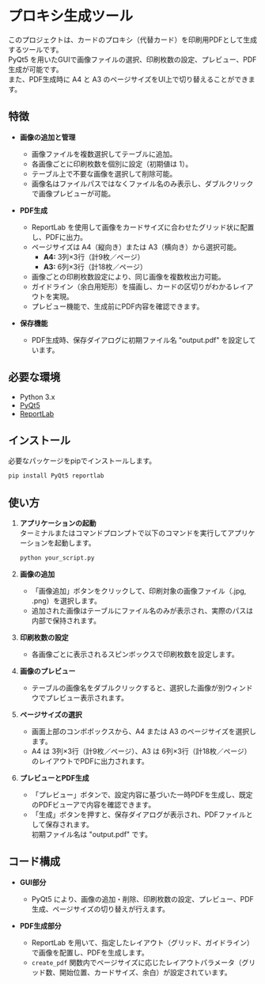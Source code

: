 # プロキシ生成ツール

このプロジェクトは、カードのプロキシ（代替カード）を印刷用PDFとして生成するツールです。  
PyQt5 を用いたGUIで画像ファイルの選択、印刷枚数の設定、プレビュー、PDF生成が可能です。  
また、PDF生成時に A4 と A3 のページサイズをUI上で切り替えることができます。

## 特徴

- **画像の追加と管理**  
  - 画像ファイルを複数選択してテーブルに追加。
  - 各画像ごとに印刷枚数を個別に設定（初期値は 1）。
  - テーブル上で不要な画像を選択して削除可能。
  - 画像名はファイルパスではなくファイル名のみ表示し、ダブルクリックで画像プレビューが可能。

- **PDF生成**  
  - ReportLab を使用して画像をカードサイズに合わせたグリッド状に配置し、PDFに出力。
  - ページサイズは A4（縦向き）または A3（横向き）から選択可能。
    - **A4:** 3列×3行（計9枚／ページ）
    - **A3:** 6列×3行（計18枚／ページ）
  - 画像ごとの印刷枚数設定により、同じ画像を複数枚出力可能。
  - ガイドライン（余白用矩形）を描画し、カードの区切りがわかるレイアウトを実現。
  - プレビュー機能で、生成前にPDF内容を確認できます。

- **保存機能**  
  - PDF生成時、保存ダイアログに初期ファイル名 "output.pdf" を設定しています。

## 必要な環境

- Python 3.x
- [PyQt5](https://pypi.org/project/PyQt5/)
- [ReportLab](https://www.reportlab.com/opensource/)

## インストール

必要なパッケージをpipでインストールします。

```bash
pip install PyQt5 reportlab
```

## 使い方

1. **アプリケーションの起動**  
   ターミナルまたはコマンドプロンプトで以下のコマンドを実行してアプリケーションを起動します。

   ```bash
   python your_script.py
   ```

2. **画像の追加**  
   - 「画像追加」ボタンをクリックして、印刷対象の画像ファイル（.jpg, .png）を選択します。
   - 追加された画像はテーブルにファイル名のみが表示され、実際のパスは内部で保持されます。

3. **印刷枚数の設定**  
   - 各画像ごとに表示されるスピンボックスで印刷枚数を設定します。

4. **画像のプレビュー**  
   - テーブルの画像名をダブルクリックすると、選択した画像が別ウィンドウでプレビュー表示されます。

5. **ページサイズの選択**  
   - 画面上部のコンボボックスから、A4 または A3 のページサイズを選択します。
   - A4 は 3列×3行（計9枚／ページ）、A3 は 6列×3行（計18枚／ページ）のレイアウトでPDFに出力されます。

6. **プレビューとPDF生成**  
   - 「プレビュー」ボタンで、設定内容に基づいた一時PDFを生成し、既定のPDFビューアで内容を確認できます。
   - 「生成」ボタンを押すと、保存ダイアログが表示され、PDFファイルとして保存されます。  
     初期ファイル名は "output.pdf" です。

## コード構成

- **GUI部分**  
  - PyQt5 により、画像の追加・削除、印刷枚数の設定、プレビュー、PDF生成、ページサイズの切り替えが行えます。

- **PDF生成部分**  
  - ReportLab を用いて、指定したレイアウト（グリッド、ガイドライン）で画像を配置し、PDFを生成します。  
  - `create_pdf` 関数内でページサイズに応じたレイアウトパラメータ（グリッド数、開始位置、カードサイズ、余白）が設定されています。
